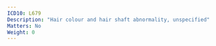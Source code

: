 ```yaml
---
ICD10: L679
Description: "Hair colour and hair shaft abnormality, unspecified"
Matters: No
Weight: 0
---
```

